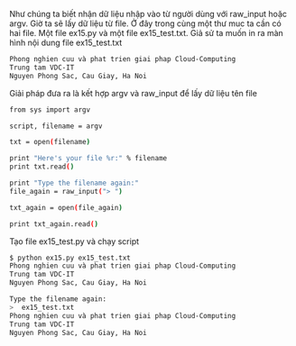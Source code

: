 Như chúng ta biết nhận dữ liệu nhập vào từ người dùng với raw_input hoặc argv. Giờ ta sẽ lấy dữ liệu từ file. Ở đây trong
cùng một thư muc ta cần có hai file. Một file ex15.py và một file ex15_test.txt. Giả sử ta muốn in ra màn hình
 nội dung file ex15_test.txt 
```sh
Phong nghien cuu và phat trien giai phap Cloud-Computing
Trung tam VDC-IT
Nguyen Phong Sac, Cau Giay, Ha Noi
```
Giải pháp đưa ra là kết hợp argv và raw_input để lấy dữ liệu tên file
```sh
from sys import argv

script, filename = argv

txt = open(filename)

print "Here's your file %r:" % filename
print txt.read()

print "Type the filename again:"
file_again = raw_input("> ")

txt_again = open(file_again)

print txt_again.read()
```

Tạo file ex15_test.py và chạy script
```sh
$ python ex15.py ex15_test.txt
Phong nghien cuu và phat trien giai phap Cloud-Computing
Trung tam VDC-IT
Nguyen Phong Sac, Cau Giay, Ha Noi

Type the filename again:
>  ex15_test.txt
Phong nghien cuu và phat trien giai phap Cloud-Computing
Trung tam VDC-IT
Nguyen Phong Sac, Cau Giay, Ha Noi
```
